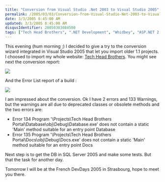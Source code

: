 ```yaml
---
title: "Conversion from Visual Studio .Net 2003 to Visual Studio 2005"
permalink: /2005/03/03/Conversion-from-Visual-Studio-Net-2003-to-Visual-Studio-2005/
date: 3/3/2005 8:45:00 AM
updated: 3/3/2005 8:45:00 AM
disqusIdentifier: 20050303084500
tags: ["Tech Head Brothers", ".NET Development", "Whidbey", "ASP.NET 2.0"]
---
```

This evening (hum morning ;) I decided to give a try to the conversion 
wizard integrated in Visual Studio 2005 that let you import older 1.1 
projects.  
I choosed to import my whole website: [Tech Head Brothers](http://www.techheadbrothers.com "Tech Head Brothers"). You might 
see next the conversion report:  

<!-- more -->
![](http://membres.lycos.fr/lkempe//conversionreport.jpg)

And the Error List report of a build :

![](http://membres.lycos.fr/lkempe//Errorlist.jpg)

I am impressed about the conversion. Ok I have 2 errors and 133 Warnings, but 
the warnings are all due to deprecated classes or obsolete methods and the 
two errors are:

*   Error 134 Program '\Projects\Tech Head Brothers 
  Portal\Database\obj\Debug\Database.exe' does not contain a static 'Main' 
  method suitable for an entry point Database
*   Error 135 Program '\Projects\Tech Head Brothers 
  Portal\Docs\obj\Debug\Docs.exe' does not contain a static 'Main' method 
  suitable for an entry point Docs


Next step is to get the DB in SQL Server 2005 and make some tests. But that 
the task for another day.

Tomorrow I will be at the French DevDays 2005 in Strasbourg, hope to meet you 
there.
